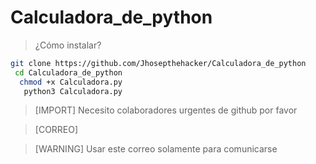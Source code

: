 # Calculadora_de_python

> ¿Cómo instalar?

```bash
git clone https://github.com/Jhosepthehacker/Calculadora_de_python
 cd Calculadora_de_python
  chmod +x Calculadora.py
   python3 Calculadora.py
```

> [IMPORT]
> Necesito colaboradores urgentes de github por favor

> [CORREO]
> 

> [WARNING]
>Usar este correo solamente para comunicarse 
